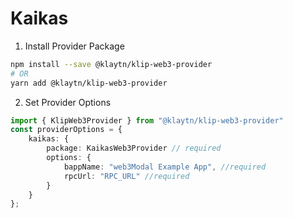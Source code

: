 # Kaikas

1. Install Provider Package

```bash
npm install --save @klaytn/klip-web3-provider
# OR
yarn add @klaytn/klip-web3-provider
```

2. Set Provider Options

```typescript
import { KlipWeb3Provider } from "@klaytn/klip-web3-provider"
const providerOptions = {
    kaikas: {
        package: KaikasWeb3Provider // required
        options: {
            bappName: "web3Modal Example App", //required
            rpcUrl: "RPC_URL" //required
        }
    }
};
```